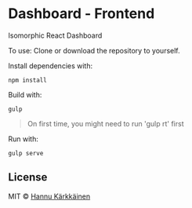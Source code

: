 
# Dashboard - Frontend

Isomorphic React Dashboard

To use: Clone or download the repository to yourself.

Install dependencies with:
```
npm install
```

Build with:
```
gulp
```
> On first time, you might need to run 'gulp rt' first

Run with:
```
gulp serve
```

## License

MIT © [Hannu Kärkkäinen](http://blankpace.net/HK/)
